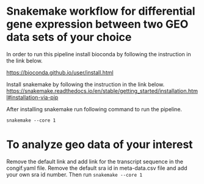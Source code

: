 # Snakemake workflow for differential gene expression between two GEO data sets of your choice

In order to run this pipeline install bioconda by following the instruction in the link below.

https://bioconda.github.io/user/install.html

Install snakemake by following the instruction in the link below.
https://snakemake.readthedocs.io/en/stable/getting_started/installation.html#installation-via-pip

After installing snakemake run following command to run the pipeline. 

```snakemake --core 1```

# To analyze geo data of your interest
Remove the default link and add link for the transcript sequence in the congif.yaml file.
Remove the default sra id in meta-data.csv file and add your own sra id number.
Then run
```snakemake --core 1```
